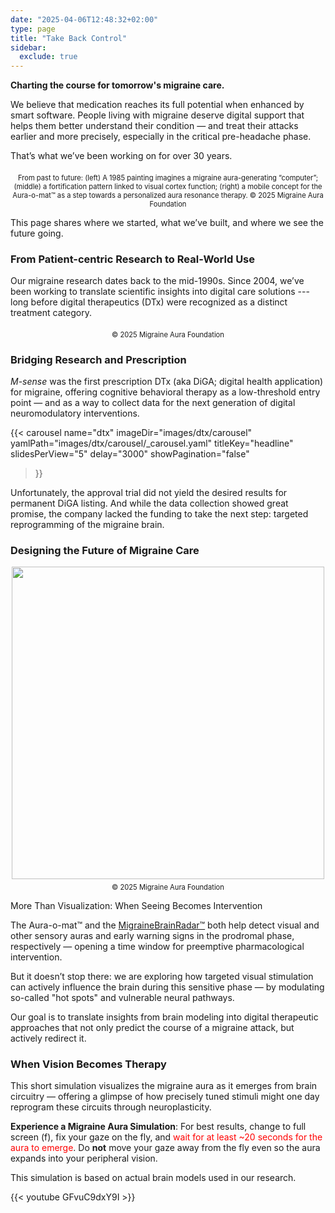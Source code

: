 ```yaml
---
date: "2025-04-06T12:48:32+02:00"
type: page
title: "Take Back Control"
sidebar:
  exclude: true
---
```


**Charting the course for tomorrow's migraine care.**

We believe that medication reaches its full potential when enhanced by smart software.
People living with migraine deserve digital support that helps them better understand their condition — and treat their attacks earlier and more precisely, especially in the critical pre-headache phase.

That’s what we’ve been working on for over 30 years.


<div style="text-align: center;">
  <figure style="display: inline-block; margin: 0 auto;">
    <img
      src="/images/from-art2aura-o-mat.png"
      class="img"
      style="width:max; height:auto;"
      alt="" />
    <figcaption style="font-size: 0.8em; margin-top: 0.5em;">
        From past to future: (left) A 1985 painting imagines a migraine aura-generating “computer”; (middle) a fortification pattern linked to visual cortex function; (right) a mobile concept for the Aura-o-mat™ as a step towards a personalized aura resonance therapy.
        © 2025 Migraine Aura Foundation
    </figcaption>
  </figure>
</div>

This page shares where we started, what we’ve built, and where we see the future going.












### From Patient-centric Research to Real-World Use

Our migraine research dates back to the mid-1990s. Since 2004, we’ve been working to translate scientific insights into digital care solutions --- long before digital therapeutics (DTx) were recognized as a distinct treatment category.






<div style="text-align: center;">
  <figure style="display: inline-block; margin: 0 auto;">
    <img
      src="/images/motemedi_nokia_show_case.png"
      class="img"
      style="width:max; height:auto;"
      alt="" />
    <figcaption style="font-size: 0.8em; margin-top: 0.5em;">
       © 2025 Migraine Aura Foundation
    </figcaption>
  </figure>
</div>


### Bridging Research and Prescription

_M-sense_ was the first prescription DTx (aka DiGA; digital health application) for migraine, offering cognitive behavioral therapy as a low-threshold entry point — and as a way to collect data for the next generation of digital neuromodulatory interventions.



<!--While we are not offering a migraine app at the moment — and the M-sense DTx is currently unavailable — our work continues.
We are advancing digital, model-based strategies that aim to give patients real agency: to recognize patterns, predict attacks, and possibly redirect the course of an episode.-->


{{< carousel
  name="dtx"
  imageDir="images/dtx/carousel"
  yamlPath="images/dtx/carousel/_carousel.yaml"
  titleKey="headline"
  slidesPerView="5"
  delay="3000"
  showPagination="false"
>}}

Unfortunately, the approval trial did not yield the desired results for permanent DiGA listing. And while the data collection showed great promise, the company lacked the funding to take the next step: targeted reprogramming of the migraine brain.



### Designing the Future of Migraine Care

<div style="text-align: center;">
  <figure style="display: inline-block; margin: 0 auto;">
    <img
      src="/images/aura-resonance-therapy.png"
      class="img"
      style="width:500px; height:auto;"
      alt="" />
    <figcaption style="font-size: 0.8em; margin-top: 0.5em;">
       © 2025 Migraine Aura Foundation
    </figcaption>
  </figure>
</div>


More Than Visualization: When Seeing Becomes Intervention

The Aura-o-mat™ and the [MigraineBrainRadar™](test-suit/migrainebrainradar/) both help detect visual and other sensory auras and early warning signs in the prodromal phase, respectively — opening a time window for preemptive pharmacological intervention.

But it doesn’t stop there: we are exploring how targeted visual stimulation can actively influence the brain during this sensitive phase — by modulating so-called "hot spots" and vulnerable neural pathways.

Our goal is to translate insights from brain modeling into digital therapeutic approaches that not only predict the course of a migraine attack, but actively redirect it.



### When Vision Becomes Therapy

This short simulation visualizes the migraine aura as it emerges from brain circuitry — offering a glimpse of how precisely tuned stimuli might one day reprogram these circuits through neuroplasticity.

**Experience a Migraine Aura Simulation**: For best results, change to full screen (f), fix your gaze on the fly, and <span style="color:red;">wait for at least ~20 seconds for the aura to emerge</span>. Do **not** move your gaze away from the fly even so the aura expands into your peripheral vision. 

This simulation is based on actual brain models used in our research.

{{< youtube GFvuC9dxY9I >}}
